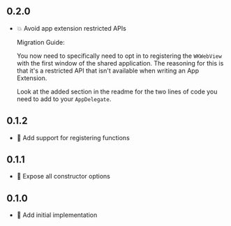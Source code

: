 ## 0.2.0

- 💥 Avoid app extension restricted APIs

  Migration Guide:

  You now need to specifically need to opt in to registering the `WKWebView` with the first window of the shared application. The reasoning for this is that it's a restricted API that isn't available when writing an App Extension.

  Look at the added section in the readme for the two lines of code you need to add to your `AppDelegate`.

## 0.1.2

- 🎉 Add support for registering functions

## 0.1.1

- 🎉 Expose all constructor options

## 0.1.0

- 🎉 Add initial implementation
